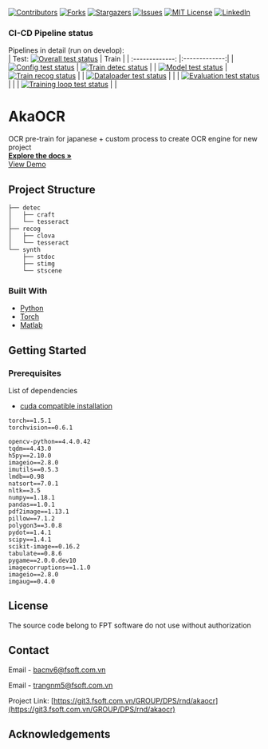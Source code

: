 ﻿
<!-- PROJECT SHIELDS -->
<!--
-->
[![Contributors][contributors-shield]][contributors-url]
[![Forks][forks-shield]][forks-url]
[![Stargazers][stars-shield]][stars-url]
[![Issues][issues-shield]][issues-url]
[![MIT License][license-shield]][license-url]
[![LinkedIn][linkedin-shield]][linkedin-url]



<!-- PROJECT LOGO -->
### CI-CD Pipeline status
Pipelines in detail (run on develop):
<br />
| Test: [![Overall test status](https://gitlab.com/cuongvt/ocr-components/badges/develop/pipeline.svg)](https://gitlab.com/cuongvt/ocr-components/-/pipelines)        | Train           |
| :-------------: |:-------------:|
| [![Config test status](https://gitlab.com/cuongvt/ocr-components/-/jobs/artifacts/develop/raw/akaocr/test/badge_test_config.svg?job=test-config-docker)](https://gitlab.com/cuongvt/ocr-components/-/jobs)      | [![Train detec status](https://gitlab.com/cuongvt/ocr-components/-/jobs/artifacts/develop/raw/akaocr/test/badge_train_detec.svg?job=train-detec-docker)](https://gitlab.com/cuongvt/ocr-components/-/jobs) |
| [![Model test status](https://gitlab.com/cuongvt/ocr-components/-/jobs/artifacts/develop/raw/akaocr/test/badge_test_model.svg?job=test-model-docker)](https://gitlab.com/cuongvt/ocr-components/-/jobs)      | [![Train recog status](https://gitlab.com/cuongvt/ocr-components/-/jobs/artifacts/develop/raw/akaocr/test/badge_train_recog.svg?job=train-recog-docker)](https://gitlab.com/cuongvt/ocr-components/-/jobs)      |
| [![Dataloader test status](https://gitlab.com/cuongvt/ocr-components/-/jobs/artifacts/develop/raw/akaocr/test/badge_test_dataloader.svg?job=test-dataloader-docker)](https://gitlab.com/cuongvt/ocr-components/-/jobs)      |       |
| [![Evaluation test status](https://gitlab.com/cuongvt/ocr-components/-/jobs/artifacts/develop/raw/akaocr/test/badge_test_evaluation.svg?job=test-eval-docker)](https://gitlab.com/cuongvt/ocr-components/-/jobs)      |       |
| [![Training loop test status](https://gitlab.com/cuongvt/ocr-components/-/jobs/artifacts/develop/raw/akaocr/test/badge_test_train_loop.svg?job=test-train-loop-docker)](https://gitlab.com/cuongvt/ocr-components/-/jobs)      |       |

# AkaOCR

OCR pre-train for japanese + custom process to create OCR engine for new project
<br />
<a href="https://git3.fsoft.com.vn/GROUP/DPS/rnd/akaocr"><strong>Explore the docs »</strong></a>
<br />
<a href="https://git3.fsoft.com.vn/GROUP/DPS/rnd/akaocr">View Demo</a>


<!-- ABOUT THE PROJECT -->
## Project Structure

```
├── detec
│   ├── craft
│   └── tesseract
├── recog
│   ├── clova
│   └── tesseract
└── synth
    ├── stdoc
    ├── stimg
    └── stscene
```

### Built With

* [Python](https://www.python.org/)
* [Torch](https://pytorch.org/)
* [Matlab](https://www.mathworks.com/products/matlab.html)



<!-- GETTING STARTED -->
## Getting Started

### Prerequisites

List of dependencies
* [cuda compatible installation](https://pytorch.org/)
```
torch==1.5.1
torchvision==0.6.1
```

```
opencv-python==4.4.0.42
tqdm==4.43.0
h5py==2.10.0
imageio==2.8.0
imutils==0.5.3
lmdb==0.98
natsort==7.0.1
nltk==3.5
numpy==1.18.1
pandas==1.0.1
pdf2image==1.13.1
pillow==7.1.2
polygon3==3.0.8
pydot==1.4.1
scipy==1.4.1
scikit-image==0.16.2
tabulate==0.8.6
pygame==2.0.0.dev10
imagecorruptions==1.1.0
imageio==2.8.0
imgaug==0.4.0
```

<!-- LICENSE -->
## License

The source code belong to FPT software do not use without authorization

<!-- CONTACT -->
## Contact

Email - [bacnv6@fsoft.com.vn](bacnv6@fsoft.com.vn)

Email - [trangnm5@fsoft.com.vn](trangnm5@fsoft.com.vn)

Project Link: [https://git3.fsoft.com.vn/GROUP/DPS/rnd/akaocr](https://git3.fsoft.com.vn/GROUP/DPS/rnd/akaocr)


<!-- ACKNOWLEDGEMENTS -->
## Acknowledgements

<!-- MARKDOWN LINKS & IMAGES -->
<!-- https://www.markdownguide.org/basic-syntax/#reference-style-links -->
[contributors-shield]: https://img.shields.io/github/contributors/github_username/repo.svg?style=flat-square
[contributors-url]: https://github.com/github_username/repo/graphs/contributors
[forks-shield]: https://img.shields.io/github/forks/github_username/repo.svg?style=flat-square
[forks-url]: https://github.com/github_username/repo/network/members
[stars-shield]: https://img.shields.io/github/stars/github_username/repo.svg?style=flat-square
[stars-url]: https://github.com/github_username/repo/stargazers
[issues-shield]: https://img.shields.io/github/issues/github_username/repo.svg?style=flat-square
[issues-url]: https://github.com/github_username/repo/issues
[license-shield]: https://img.shields.io/github/license/github_username/repo.svg?style=flat-square
[license-url]: https://github.com/github_username/repo/blob/master/LICENSE.txt
[linkedin-shield]: https://img.shields.io/badge/-LinkedIn-black.svg?style=flat-square&logo=linkedin&colorB=555
[linkedin-url]: https://linkedin.com/in/github_username
[product-screenshot]: images/screenshot.png
